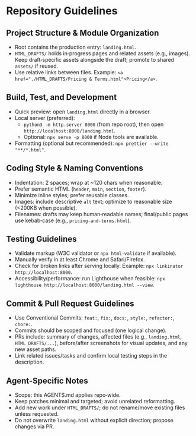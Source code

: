# Repository Guidelines

## Project Structure & Module Organization
- Root contains the production entry: `landing.html`.
- `HTML_DRAFTS/` holds in‑progress pages and related assets (e.g., images). Keep draft‑specific assets alongside the draft; promote to shared `assets/` if reused.
- Use relative links between files. Example: `<a href="./HTML_DRAFTS/Pricing & Terms.html">Pricing</a>`.

## Build, Test, and Development
- Quick preview: open `landing.html` directly in a browser.
- Local server (preferred):
  - `python3 -m http.server 8000` (from repo root), then open `http://localhost:8000/landing.html`.
  - Optional: `npx serve -p 8000` if Node tools are available.
- Formatting (optional but recommended): `npx prettier --write "**/*.html"`.

## Coding Style & Naming Conventions
- Indentation: 2 spaces; wrap at ~120 chars when reasonable.
- Prefer semantic HTML (`header`, `main`, `section`, `footer`).
- Minimize inline styles; prefer reusable classes.
- Images: include descriptive `alt` text; optimize to reasonable size (<200KB when possible).
- Filenames: drafts may keep human‑readable names; final/public pages use kebab‑case (e.g., `pricing-and-terms.html`).

## Testing Guidelines
- Validate markup (W3C validator or `npx html-validate` if available).
- Manually verify in at least Chrome and Safari/Firefox.
- Check for broken links after serving locally. Example: `npx linkinator http://localhost:8000`.
- Accessibility/performance: run Lighthouse when feasible: `npx lighthouse http://localhost:8000/landing.html --view`.

## Commit & Pull Request Guidelines
- Use Conventional Commits: `feat:`, `fix:`, `docs:`, `style:`, `refactor:`, `chore:`.
- Commits should be scoped and focused (one logical change).
- PRs include: summary of changes, affected files (e.g., `landing.html`, `HTML_DRAFTS/...`), before/after screenshots for visual updates, and any new asset paths.
- Link related issues/tasks and confirm local testing steps in the description.

## Agent-Specific Notes
- Scope: this AGENTS.md applies repo‑wide.
- Keep patches minimal and targeted; avoid unrelated reformatting.
- Add new work under `HTML_DRAFTS/`; do not rename/move existing files unless requested.
- Do not overwrite `landing.html` without explicit direction; propose changes via PR.
